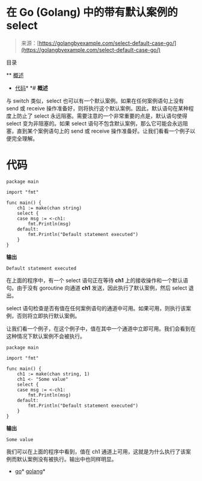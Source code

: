 <!--yml

类别：未分类

日期：2024-10-13 06:23:33

-->

# 在 Go (Golang) 中的带有默认案例的 select

> 来源：[https://golangbyexample.com/select-default-case-go/](https://golangbyexample.com/select-default-case-go/)

目录

**   [概述](#Overview "Overview")

+   [代码](#Code "Code")*  *# **概述**

与 switch 类似，select 也可以有一个默认案例。如果在任何案例语句上没有 send 或 receive 操作准备好，则将执行这个默认案例。因此，默认语句在某种程度上防止了 select 永远阻塞。需要注意的一个非常重要的点是，默认语句使得 select 变为非阻塞的。如果 select 语句不包含默认案例，那么它可能会永远阻塞，直到某个案例语句上的 send 或 receive 操作准备好。让我们看看一个例子以便完全理解。

# **代码**

```
package main

import "fmt"

func main() {
    ch1 := make(chan string)
    select {
    case msg := <-ch1:
        fmt.Println(msg)
    default:
        fmt.Println("Default statement executed")
    }
}
```

**输出**

```
Default statement executed
```

在上面的程序中，有一个 select 语句正在等待 **ch1** 上的接收操作和一个默认语句。由于没有 goroutine 向通道 **ch1** 发送，因此执行了默认案例，然后 select 退出。

select 语句检查是否有值在任何案例语句的通道中可用。如果可用，则执行该案例，否则将立即执行默认案例。

让我们看一个例子，在这个例子中，值在其中一个通道中立即可用。我们会看到在这种情况下默认案例不会被执行。

```
package main

import "fmt"

func main() {
    ch1 := make(chan string, 1)
    ch1 <- "Some value"
    select {
    case msg := <-ch1:
        fmt.Println(msg)
    default:
        fmt.Println("Default statement executed")
    }
}
```

**输出**

```
Some value
```

我们可以在上面的程序中看到，值在 ch1 通道上可用，这就是为什么执行了该案例而默认案例没有被执行。输出中也同样明显。

+   [go](https://golangbyexample.com/tag/go/)*   [golang](https://golangbyexample.com/tag/golang/)*
